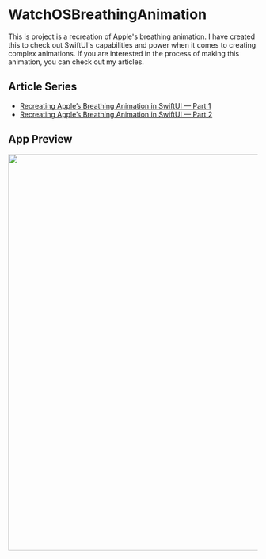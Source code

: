 # WatchOSBreathingAnimation

This is project is a recreation of Apple's breathing animation. I have created this to check out SwiftUI's capabilities and power when it comes to creating complex animations. If you are interested in the process of making this animation, you can check out my articles.

## Article Series

* [Recreating Apple’s Breathing Animation in SwiftUI — Part 1](https://medium.com/@pondorasti/recreating-apples-breathing-animation-in-swiftui-part-1-3848c5558fb6)
* [Recreating Apple’s Breathing Animation in SwiftUI — Part 2](https://medium.com/@pondorasti/recreating-apples-breathing-animation-in-swiftui-part-2-d548e690c542)

## App Preview

<p align="center">
   <image src="https://github.com/Pondorasti/WatchOSBreathingAnimation/blob/master/BreathingAnimation.gif" width="800">
</p>

